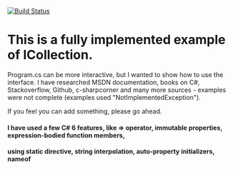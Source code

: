 [![Build Status](https://travis-ci.org/christopherie/refactored-guide.svg?branch=master)](https://travis-ci.org/christopherie/refactored-guide)

# This is a fully implemented example of ICollection<T>. 
  
Program.cs can be more interactive, but I wanted to show how to use the interface.
I have researched MSDN documentation, books on C#, Stackoverflow, Github, c-sharpcorner and many more sources - examples were not
complete (examples used "NotImplementedException").

If you feel you can add something, please go ahead.

#### I have used a few C# 6 features, like => operator, immutable properties, expression-bodied function members,
#### using static directive, string interpolation, auto-property initializers, nameof
 
